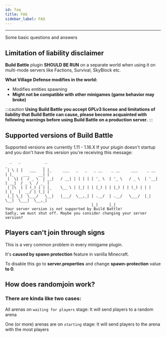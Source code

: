 ```yaml
---
id: faq
title: FAQ
sidebar_label: FAQ
---
```

---
Some basic questions and answers

## **Limitation of liability disclaimer**

**Build Battle** plugin **SHOULD BE RUN** on a separate world when using it on multi-mode servers like Factions, Survival, SkyBlock etc.

**What Village Defense modifies in the world:**

* Modifies entities spawning
* **Might not be compatible with other minigames \(game behavior may broke\)**

:::caution
**Using**  **Build Battle you accept GPLv3 license and limitations of liability that Build Battle can cause, please become acquainted with following warnings before using Build Battle on a production server.**
:::

## Supported versions of Build Battle

Supported versions are currently 1.11 - 1.16.X If your plugin doesn't startup and you don't have this version you're receiving this message:

```text
  _   _           _                                                    _                _
 | \ | |   ___   | |_     ___   _   _   _ __    _ __     ___    _ __  | |_    ___    __| |
 |  \| |  / _ \  | __|   / __| | | | | | '_ \  | '_ \   / _ \  | '__| | __|  / _ \  / _` |
 | |\  | | (_) | | |_    \__ \ | |_| | | |_) | | |_) | | (_) | | |    | |_  |  __/ | (_| |
 |_| \_|  \___/   \__|   |___/  \__,_| | .__/  | .__/   \___/  |_|     \__|  \___|  \__,_|
                                       |_|     |_|
Your server version is not supported by Build Battle!
Sadly, we must shut off. Maybe you consider changing your server version?
```

## Players can't join through signs

This is a very common problem in every minigame plugin.

It's **caused by spawn protection** feature in vanilla Minecraft.

To disable this go to **server.properties** and change **spawn-protection** value **to 0**.

## How does randomjoin work?

### There are kinda like two cases:

All arenas on `waiting for players` stage: It will send players to a random arena

One (or more) arenas are on `starting` stage: It will send players to the arena with the most players
